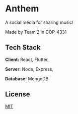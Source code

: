 
# Anthem

A social media for sharing music!

Made by Team 2 in COP-4331 



## Tech Stack

**Client:** React, Flutter, 

**Server:** Node, Express,

**Database:** MongoDB


## License

[MIT](https://choosealicense.com/licenses/mit/)

